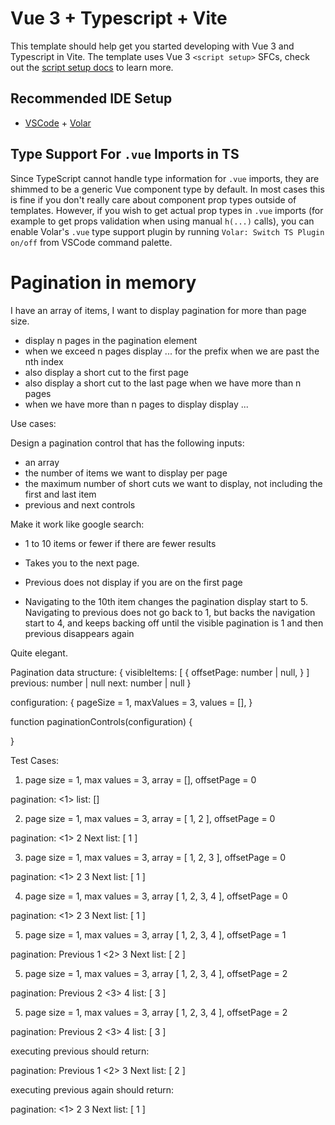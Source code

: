 # Vue 3 + Typescript + Vite

This template should help get you started developing with Vue 3 and Typescript in Vite. The template uses Vue 3 `<script setup>` SFCs, check out the [script setup docs](https://v3.vuejs.org/api/sfc-script-setup.html#sfc-script-setup) to learn more.

## Recommended IDE Setup

- [VSCode](https://code.visualstudio.com/) + [Volar](https://marketplace.visualstudio.com/items?itemName=johnsoncodehk.volar)

## Type Support For `.vue` Imports in TS

Since TypeScript cannot handle type information for `.vue` imports, they are shimmed to be a generic Vue component type by default. In most cases this is fine if you don't really care about component prop types outside of templates. However, if you wish to get actual prop types in `.vue` imports (for example to get props validation when using manual `h(...)` calls), you can enable Volar's `.vue` type support plugin by running `Volar: Switch TS Plugin on/off` from VSCode command palette.

# Pagination in memory

I have an array of items, I want to display pagination for more than page size.

 - display n pages in the pagination element
 - when we exceed n pages display ... for the prefix when we are past the nth index
 - also display a short cut to the first page
 - also display a short cut to the last page when we have more than n pages
 - when we have more than n pages to display display ...

Use cases:

Design a pagination control that has the following inputs:

 - an array
 - the number of items we want to display per page
 - the maximum number of short cuts we want to display, not including the first and last item
 - previous and next controls

Make it work like google search:

 - 1 to 10 items or fewer if there are fewer results

 - Takes you to the next page.

 - Previous does not display if you are on the first page
 
 - Navigating to the 10th item changes the pagination display start to 5. Navigating to previous does not go back to 1, but backs the navigation start to 4, and keeps backing off until the visible pagination is 1 and then previous disappears again

 Quite elegant.

 Pagination data structure: {
     visibleItems: [
         {
             offsetPage: number | null,
         }
     ]
     previous: number | null
     next: number | null
 }

configuration: {
    pageSize = 1,
    maxValues = 3,
    values = [],
}

function paginationControls(configuration) {

}



 Test Cases:

1. page size = 1, max values = 3, array = [], offsetPage = 0

pagination: <1>
list: []

2. page size = 1, max values = 3, array = [ 1, 2 ], offsetPage = 0

pagination: <1> 2 Next
list: [ 1 ]

3. page size = 1, max values = 3, array = [ 1, 2, 3 ], offsetPage = 0

pagination: <1> 2 3 Next
list: [ 1 ]

4. page size = 1, max values = 3, array [ 1, 2, 3, 4 ], offsetPage = 0

pagination: <1> 2 3 Next
list: [ 1 ]

5. page size = 1, max values = 3, array [ 1, 2, 3, 4 ], offsetPage = 1

pagination: Previous 1 <2> 3 Next
list: [ 2 ]

5. page size = 1, max values = 3, array [ 1, 2, 3, 4 ], offsetPage = 2

pagination: Previous 2 <3> 4 
list: [ 3 ]

5. page size = 1, max values = 3, array [ 1, 2, 3, 4 ], offsetPage = 2

pagination: Previous 2 <3> 4 
list: [ 3 ]

executing previous should return:

pagination: Previous 1 <2> 3 Next
list: [ 2 ]

executing previous again should return:

pagination: <1> 2 3 Next
list: [ 1 ]